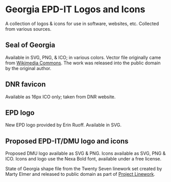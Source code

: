 # Georgia EPD-IT Logos and Icons

A collection of logos & icons for use in software, websites, etc. Collected from various sources.

## Seal of Georgia 

Available in SVG, PNG, & ICO; in various colors. Vector file originally came from [Wikimedia Commons](https://commons.wikimedia.org/wiki/File:Seal_of_Georgia.svg). The work was released into the public domain by the original author.

## DNR favicon 

Available as 16px ICO only; taken from DNR website.

## EPD logo

New EPD logo provided by Erin Ruoff. Available in SVG.

## Proposed EPD-IT/DMU logo and icons

Proposed DMU logo available as SVG & PNG. Icons available as SVG, PNG & ICO. Icons and logo use the Nexa Bold font, available under a free license.

State of Georgia shape file from the Twenty Seven linework set created by Marty Elmer and released to public domain as part of [Project Linework](http://www.projectlinework.org/).